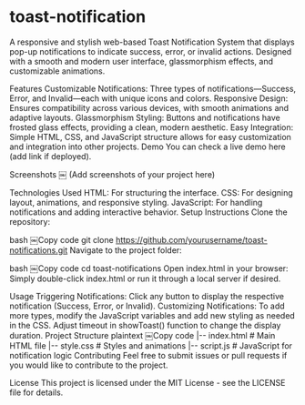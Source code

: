 # toast-notification
A responsive and stylish web-based Toast Notification System that displays pop-up notifications to indicate success, error, or invalid actions. Designed with a smooth and modern user interface, glassmorphism effects, and customizable animations.

Features
Customizable Notifications: Three types of notifications—Success, Error, and Invalid—each with unique icons and colors.
Responsive Design: Ensures compatibility across various devices, with smooth animations and adaptive layouts.
Glassmorphism Styling: Buttons and notifications have frosted glass effects, providing a clean, modern aesthetic.
Easy Integration: Simple HTML, CSS, and JavaScript structure allows for easy customization and integration into other projects.
Demo
You can check a live demo here (add link if deployed).

Screenshots
￼
(Add screenshots of your project here)

Technologies Used
HTML: For structuring the interface.
CSS: For designing layout, animations, and responsive styling.
JavaScript: For handling notifications and adding interactive behavior.
Setup Instructions
Clone the repository:

bash
￼Copy code
git clone https://github.com/yourusername/toast-notifications.git
Navigate to the project folder:

bash
￼Copy code
cd toast-notifications
Open index.html in your browser: Simply double-click index.html or run it through a local server if desired.

Usage
Triggering Notifications: Click any button to display the respective notification (Success, Error, or Invalid).
Customizing Notifications:
To add more types, modify the JavaScript variables and add new styling as needed in the CSS.
Adjust timeout in showToast() function to change the display duration.
Project Structure
plaintext
￼Copy code
|-- index.html       # Main HTML file
|-- style.css        # Styles and animations
|-- script.js        # JavaScript for notification logic
Contributing
Feel free to submit issues or pull requests if you would like to contribute to the project.

License
This project is licensed under the MIT License - see the LICENSE file for details.
